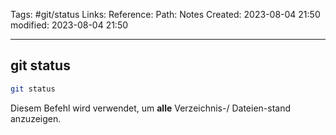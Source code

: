 Tags: #git/status
Links: 
Reference:
Path: Notes
Created: 2023-08-04 21:50
modified: 2023-08-04 21:50
___
## git status

```bash
git status
```

Diesem Befehl wird verwendet, um **alle** Verzeichnis-/ Dateien-stand anzuzeigen.